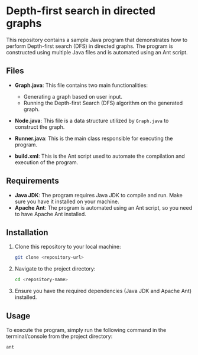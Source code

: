 # Depth-first search in directed graphs

This repository contains a sample Java program that demonstrates how to perform Depth-first search (DFS) in directed graphs. The program is constructed using multiple Java files and is automated using an Ant script.

## Files

- **Graph.java**: This file contains two main functionalities:
    - Generating a graph based on user input.
    - Running the Depth-first Search (DFS) algorithm on the generated graph.

- **Node.java**: This file is a data structure utilized by `Graph.java` to construct the graph.

- **Runner.java**: This is the main class responsible for executing the program.

- **build.xml**: This is the Ant script used to automate the compilation and execution of the program.

## Requirements

- **Java JDK**: The program requires Java JDK to compile and run. Make sure you have it installed on your machine.
- **Apache Ant**: The program is automated using an Ant script, so you need to have Apache Ant installed.

## Installation

1. Clone this repository to your local machine:

    ```bash
    git clone <repository-url>
    ```

2. Navigate to the project directory:

    ```bash
    cd <repository-name>
    ```

3. Ensure you have the required dependencies (Java JDK and Apache Ant) installed.

## Usage

To execute the program, simply run the following command in the terminal/console from the project directory:

```bash
ant
